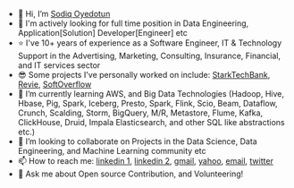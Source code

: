 - 👋 Hi, I’m [Sodiq Oyedotun](http://oyedotunsodiq.glitch.me/)
- 👀 I'm actively looking for full time position in Data Engineering, Application[Solution] Developer[Engineer] etc
- ⭐ I've 10+ years of experience as a Software Engineer, IT & Technology Support in the Advertising, Marketing, Consulting, Insurance, Financial, and IT services sector
- 😎 Some projects I've personally worked on include: [StarkTechBank](https://starktechbank.herokuapp.com/), [Revie](http://revie.glitch.me/), [SoftOverflow](https://softoverflow.herokuapp.com/)
- 🌱 I’m currently learning AWS, and Big Data Technologies (Hadoop, Hive, Hbase, Pig, Spark, Iceberg, Presto, Spark, Flink, Scio, Beam, Dataflow, Crunch, Scalding, Storm, BigQuery, M/R, Metastore, Flume, Kafka, ClickHouse, Druid, Impala Elasticsearch, and other SQL like abstractions etc.)
- 💞️ I’m looking to collaborate on Projects in the Data Science, Data Engineering, and Machine Learning community etc
- 📫 How to reach me: [linkedin 1](https://www.linkedin.com/in/saoyedotun/), [linkedin 2](https://www.linkedin.com/in/saoyedotun/), [gmail](oyedotunsodiq045@gmail.com), [yahoo](oyedotunsodiq045@yahoo.com), [email](saoyedotun@ualr.edu), [twitter](https://twitter.com/major_stark_)
- 💬 Ask me about Open source Contribution, and Volunteering!

<!---
saoyedotun/saoyedotun is a ✨ special ✨ repository because its `README.md` (this file) appears on your GitHub profile.
You can click the Preview link to take a look at your changes.
--->
